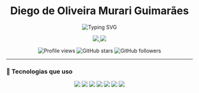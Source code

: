 <h1 align="center"> Diego de Oliveira Murari Guimarães </h1>

<p align="center">
  <img src="https://readme-typing-svg.demolab.com?font=Fira+Code&weight=600&size=24&pause=1000&color=F75590&center=true&vCenter=true&width=435&lines=Desenvolvedor+Web+%2F+Mobile+%2F+Desktop;Futuro+Engenheiro+de+Software;Apaixonado+por+resolver+problemas;Sempre+aprendendo+e+evoluindo" alt="Typing SVG" />
</p>

<p align="center">
  <a href="https://www.linkedin.com/in/diegomurari/">
    <img src="https://img.shields.io/badge/-LinkedIn-0A66C2?logo=linkedin&logoColor=white&style=for-the-badge" />
  </a>
  <a href="https://github.com/DiegoMurari">
    <img src="https://img.shields.io/badge/-GitHub-181717?logo=github&logoColor=white&style=for-the-badge" />
  </a>
</p>

<p align="center">
  <img src="https://komarev.com/ghpvc/?username=DiegoMurari&style=for-the-badge" alt="Profile views" />
  <img src="https://img.shields.io/github/stars/DiegoMurari?style=for-the-badge" alt="GitHub stars" />
  <img src="https://img.shields.io/github/followers/DiegoMurari?style=for-the-badge" alt="GitHub followers" />
</p>

---

### 🚀 Tecnologias que uso

<p align="center">
  <img src="https://img.shields.io/badge/-React-61DAFB?logo=react&logoColor=black&style=for-the-badge" />
  <img src="https://img.shields.io/badge/-TypeScript-3178C6?logo=typescript&logoColor=white&style=for-the-badge" />
  <img src="https://img.shields.io/badge/-Flutter-02569B?logo=flutter&logoColor=white&style=for-the-badge" />
  <img src="https://img.shields.io/badge/-Python-3776AB?logo=python&logoColor=white&style=for-the-badge" />
  <img src="https://img.shields.io/badge/-FastAPI-009688?logo=fastapi&logoColor=white&style=for-the-badge" />
  <img src="https://img.shields.io/badge/-Supabase-3ECF8E?logo=supabase&logoColor=white&style=for-the-badge" />
  <img src="https://img.shields.io/badge/-Node.js-339933?logo=nodedotjs&logoColor=white&style=for-the-badge" />
</p>
